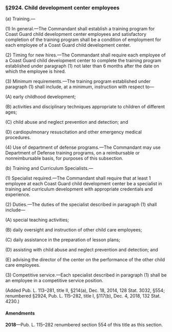 ### §2924. Child development center employees ###

(a) Training.—

(1) In general.—The Commandant shall establish a training program for Coast Guard child development center employees and satisfactory completion of the training program shall be a condition of employment for each employee of a Coast Guard child development center.

(2) Timing for new hires.—The Commandant shall require each employee of a Coast Guard child development center to complete the training program established under paragraph (1) not later than 6 months after the date on which the employee is hired.

(3) Minimum requirements.—The training program established under paragraph (1) shall include, at a minimum, instruction with respect to—

(A) early childhood development;

(B) activities and disciplinary techniques appropriate to children of different ages;

(C) child abuse and neglect prevention and detection; and

(D) cardiopulmonary resuscitation and other emergency medical procedures.

(4) Use of department of defense programs.—The Commandant may use Department of Defense training programs, on a reimbursable or nonreimbursable basis, for purposes of this subsection.

(b) Training and Curriculum Specialists.—

(1) Specialist required.—The Commandant shall require that at least 1 employee at each Coast Guard child development center be a specialist in training and curriculum development with appropriate credentials and experience.

(2) Duties.—The duties of the specialist described in paragraph (1) shall include—

(A) special teaching activities;

(B) daily oversight and instruction of other child care employees;

(C) daily assistance in the preparation of lesson plans;

(D) assisting with child abuse and neglect prevention and detection; and

(E) advising the director of the center on the performance of the other child care employees.

(3) Competitive service.—Each specialist described in paragraph (1) shall be an employee in a competitive service position.

(Added Pub. L. 113–281, title II, §214(a), Dec. 18, 2014, 128 Stat. 3032, §554; renumbered §2924, Pub. L. 115–282, title I, §117(b), Dec. 4, 2018, 132 Stat. 4230.)

#### Amendments ####

**2018**—Pub. L. 115–282 renumbered section 554 of this title as this section.